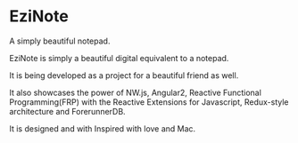 # EziNote
A simply beautiful notepad.

EziNote is simply a beautiful digital equivalent to a notepad.

It is being developed as a project for a beautiful friend as well.

It also showcases the power of NW.js, Angular2, Reactive Functional Programming(FRP) with the Reactive Extensions for Javascript, Redux-style architecture and ForerunnerDB.

It is designed and with Inspired with love and Mac.
